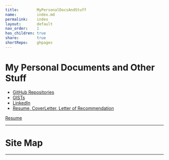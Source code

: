 ```yaml
---
title:        MyPersonalDocsAndStuff
name:         index.md
permalink:    index
layout:       default
nav_order:    1
has_children: true
share:        true
shortRepo:    ghpages
---
```


# My Personal Documents and Other Stuff

- [GitHub Repositories](https://github.com/14paxton?tab=repositories)
- [GISTs](https://gist.github.com/14paxton)
- [LinkedIn](https://www.linkedin.com/in/paxtonbrandon/)
- [Resume, CoverLetter, Letter of Recommendation](https://github.com/14paxton/JobPrep/tree/master/ResumeAndRecommendation)


<a href=".%2Fassets%2Fdocuments%2FBrandonPaxton112023.docx" download>Resume</a>

---

# Site Map

<div id="insertion"></div>
<!--
//http path
//const pathToHTML = "https://raw.githubusercontent.com/14paxton/14paxton.github.io/master/assets/HTMLSnippets/Nav.html";
-->
<script>
const pathToHTML = "/assets/HTMLSnippets/Nav.html";
async function fetchHTMLFile(path) {
return await fetch(path)
}
async function loadHTML() {
const promise = await fetchHTMLFile(pathToHTML);
    document.querySelector('#insertion').innerHTML = await promise.text();
}
function ready(fn) {
if (document.readyState !== 'loading') {
fn();
}
else {
document.addEventListener('DOMContentLoaded', fn);
}
}
ready(loadHTML);
</script>

***
